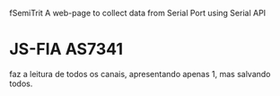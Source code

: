 fSemiTrit
A web-page to collect data from Serial Port using Serial API
# JS-FIA AS7341
faz a leitura de todos os canais, apresentando apenas 1, mas salvando todos.
  
